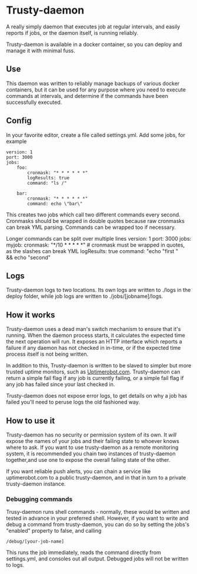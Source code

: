 # Trusty-daemon

A really simply daemon that executes job at regular intervals, and easily reports if jobs, or the daemon itself, is running reliably.

Trusty-daemon is available in a docker container, so you can deploy and manage it with minimal fuss.

## Use

This daemon was written to reliably manage backups of various docker containers, but it can be used for any purpose where you need to execute commands at intervals, and determine if the commands have been successfully executed.

## Config

In your favorite editor, create a file called settings.yml. Add some jobs, for example 

    version: 1
    port: 3000
    jobs:
        foo:
            cronmask: "* * * * * *"
            logResults: true
            command: "ls /"

        bar:
            cronmask: "* * * * * *"
            command: echo \"bar\" 

This creates two jobs which call two different commands every second. Cronmasks should be wrapped in double quotes because raw cronmasks can break YML parsing. Commands can be wrapped too if necessary.

Longer commands can be split over multiple lines
    version: 1
    port: 3000
    jobs:
        myjob:
            cronmask: "*/10 * * * * *" # cronmask must be wrapped in quotes, as the slashes can break YML
            logResults: true
            command: "echo "first " \
                      && echo \"second\"

## Logs

Trusty-daemon logs to two locations. Its own logs are written to ./logs in the deploy folder, while job logs are written to ./jobs/[jobname]/logs.

## How it works

Trusty-daemon uses a dead man's switch mechanism to ensure that it's running. When the daemon process starts, it calculates the expected time the next operation will run. It exposes an HTTP interface which reports a failure if any daemon has not checked in in-time, or if the expected time process itself is not being written.

In addition to this, Trusty-daemon is written to be slaved to simpler but more trusted uptime monitors, such as [Uptimerobot.com](https://uptimerobot.com). Trusty-daemon can return a simple fail flag if any job is currently failing, or a simple fail flag if any job has failed since your last checked in.

Trusty-daemon does not expose error logs, to get details on why a job has failed you'll need to peruse logs the old fashioned way.

## How to use it

Trusty-daemon has no security or permission system of its own. It _will_ expose the names of your jobs and their failing state to whoever knows where to ask. If you want to use trusty-daemon as a remote monitoring system, it is recommended you chain two instances of trusty-daemon together,and use one to expose the overall failing state of the other. 

If you want reliable push alerts, you can chain a service like uptimerobot.com to a public trusty-daemon, and in that in turn to a private trusty-daemon instance.

### Debugging commands

Trusy-daemon runs shell commands - normally, these would be written and tested in advance in your preferred shell. However, if you want to write and debug a command from trusty-daemon, you can do so by setting the jobs's "enabled" property to false, and calling

    /debug/[your-job-name]

This runs the job immediately, reads the command directly from settings.yml, and consoles out all output. Debugged jobs will not be written to logs.